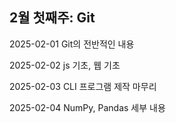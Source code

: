## 2월 첫째주: Git
2025-02-01 Git의 전반적인 내용  

2025-02-02 js 기초, 웹 기초  

2025-02-03 CLI 프로그램 제작 마무리  

2025-02-04 NumPy, Pandas 세부 내용
